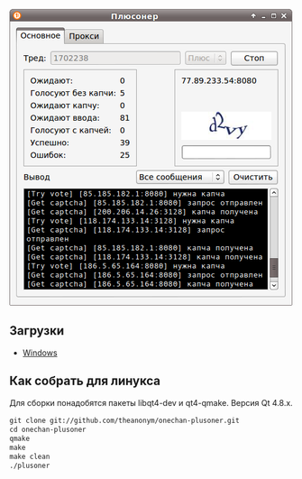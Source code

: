 ![Скриншот](https://github.com/theanonym/onechan-plusoner/raw/master/screenshot.png)

## Загрузки
* [Windows](https://raw.github.com/theanonym/onechan-plusoner/master/windows.zip)

## Как собрать для линукса
Для сборки понадобятся пакеты libqt4-dev и qt4-qmake. Версия Qt 4.8.x.

    git clone git://github.com/theanonym/onechan-plusoner.git
    cd onechan-plusoner
    qmake
    make
    make clean
    ./plusoner
